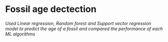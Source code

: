 <h1>Fossil age dectection </h1>

<h6> Used Linear regression, Random forest and Support vector regression model to predict the age of a fossil and compared the performance of each ML algorithms</h6>
